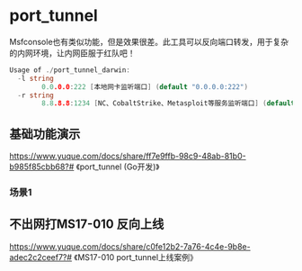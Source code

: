# port_tunnel
Msfconsole也有类似功能，但是效果很差。此工具可以反向端口转发，用于复杂的内网环境，让内网臣服于红队吧！

```go
Usage of ./port_tunnel_darwin:
  -l string
    	0.0.0.0:222 [本地网卡监听端口] (default "0.0.0.0:222")
  -r string
    	8.8.8.8:1234 [NC、CobaltStrike、Metasploit等服务监听端口] (default "8.8.8.8:1234")
```

## 基础功能演示

https://www.yuque.com/docs/share/ff7e9ffb-98c9-48ab-81b0-b985f85cbb68?# 《port_tunnel (Go开发)》

### 场景1 

## 不出网打MS17-010 反向上线

https://www.yuque.com/docs/share/c0fe12b2-7a76-4c4e-9b8e-adec2c2ceef7?# 《MS17-010 port_tunnel上线案例》